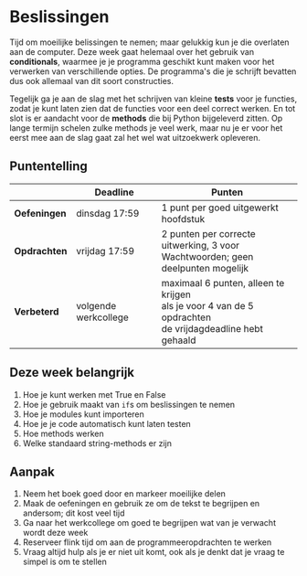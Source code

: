 # Beslissingen

Tijd om moeilijke belissingen te nemen; maar gelukkig kun je die overlaten aan de computer. Deze week gaat helemaal over het gebruik van **conditionals**, waarmee je je programma geschikt kunt maken voor het verwerken van verschillende opties. De programma's die je schrijft bevatten dus ook allemaal van dit soort constructies.

Tegelijk ga je aan de slag met het schrijven van kleine **tests** voor je functies, zodat je kunt laten zien dat de functies voor een deel correct werken. En tot slot is er aandacht voor de **methods** die bij Python bijgeleverd zitten. Op lange termijn schelen zulke methods je veel werk, maar nu je er voor het eerst mee aan de slag gaat zal het wel wat uitzoekwerk opleveren.

## Puntentelling

|            | Deadline             | Punten                                                                                                              |
|------------|----------------------|---------------------------------------------------------------------------------------------------------------------|
| **Oefeningen** | dinsdag 17:59        | 1 punt per goed uitgewerkt hoofdstuk                                                                              |
| **Opdrachten** | vrijdag 17:59        | 2 punten per correcte uitwerking, 3 voor <br>Wachtwoorden; geen deelpunten mogelijk                       |
| **Verbeterd**  | volgende werkcollege | maximaal 6 punten, alleen te krijgen <br>als je voor 4 van de 5 opdrachten <br>de vrijdagdeadline hebt gehaald |

## Deze week belangrijk

1. Hoe je kunt werken met True en False
2. Hoe je gebruik maakt van `if`s om beslissingen te nemen
3. Hoe je modules kunt importeren
4. Hoe je je code automatisch kunt laten testen
5. Hoe methods werken
6. Welke standaard string-methods er zijn

## Aanpak

1. Neem het boek goed door en markeer moeilijke delen
2. Maak de oefeningen en gebruik ze om de tekst te begrijpen en andersom; dit kost veel tijd
3. Ga naar het werkcollege om goed te begrijpen wat van je verwacht wordt deze week
4. Reserveer flink tijd om aan de programmeeropdrachten te werken
5. Vraag altijd hulp als je er niet uit komt, ook als je denkt dat je vraag te simpel is om te stellen
